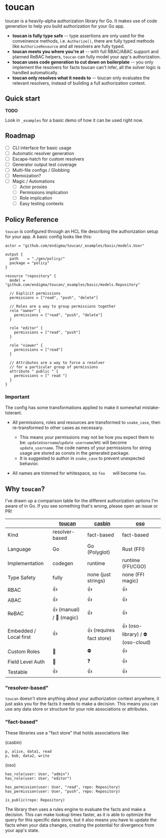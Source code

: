 # toucan

toucan is a heavily-alpha authorization library for Go. It makes use of code generation to help you build authorization for your Go app.

- **toucan is fully type safe** -- type assertions are only used for the conveinence methods, i.e. `Authorize()`, there are fully typed methods like `AuthorizeResource` and all resolvers are fully typed.
- **toucan meets you where you're at** -- with full RBAC/ABAC support and planned ReBAC helpers, `toucan` can fully model your app's authorization.
- **toucan uses code generation to cut down on boilerplate** -- you only implement the resolvers for facts toucan can't infer, all the solver logic is handled automatically.
- **toucan only resolves what it needs to** -- toucan only evaluates the relevant resolvers, instead of building a full authorization context.

## Quick start

**TODO**

Look in `_examples` for a basic demo of how it can be used right now.

## Roadmap

- [ ] CLI interface for basic usage
- [ ] Automatic resolver generation
- [ ] Escape-hatch for custom resolvers
- [ ] Generator output test coverage
- [ ] Multi-file configs / Globbing
- [ ] Memoization?
- [ ] Magic / Automations
  - [ ] Actor proxies
  - [ ] Permissions implication
  - [ ] Role implication
  - [ ] Easy testing contexts

## Policy Reference

`toucan` is configured through an HCL file describing the authorization setup for your app. A basic config looks like this:

```hcl
actor = "github.com/endigma/toucan/_examples/basic/models.User"

output {
  path    = "./gen/policy/"
  package = "policy"
}

resource "repository" {
  model = "github.com/endigma/toucan/_examples/basic/models.Repository"

  // Explicit permissions
  permissions = ["read", "push", "delete"]

  // Roles are a way to group permissions together
  role "owner" {
    permissions = ["read", "push", "delete"]
  }

  role "editor" {
    permissions = ["read", "push"]
  }

  role "viewer" {
    permissions = ["read"]
  }

  // Attributes are a way to force a resolver
  // for a particular group of permissions
  attribute " public " {
    permissions = [" read "]
  }
}
```

### Important

The config has some transformations applied to make it somewhat mistake-tolerant.

- All permissions, roles and resources are transformed to `snake_case`, then re-transformed to other cases as necessary.

  - This means your permissions may not be how you expect them to be: `updateUsername`/`update username`/etc will become `update_username`. The code names of your permissions for string usage are stored as consts in the generated package.
  - It is suggested to author in `snake_case` to prevent unexpected behavior.

- All names are trimmed for whitespace, so `foo   ` will become `foo`.

## Why `toucan`?

I've drawn up a comparison table for the different authorization options I'm aware of in Go. If you see something that's wrong, please open an issue or PR!

|                        | [toucan](https://github.com/endigma/toucan) | [casbin](https://casbin.org/) | [oso](https://www.osohq.com/)      |
| ---------------------- | ------------------------------------------- | ----------------------------- | ---------------------------------- |
| Kind                   | resolver-based                              | fact-based                    | fact-based                         |
| Language               | Go                                          | Go (Polyglot)                 | Rust (FFI)                         |
| Implementation         | codegen                                     | runtime                       | runtime (FFI/CGO)                  |
| Type Safety            | fully                                       | none (just strings)           | none (FFI magic)                   |
| RBAC                   | 👍                                          | 👍                            | 👍                                 |
| ABAC                   | 👍                                          | 👍                            | 👍                                 |
| ReBAC                  | 👍 (manual) / 🚧 (magic)                    | 👍                            | 👍                                 |
| Embedded / Local first | 👍                                          | 👍 (requires fact store)      | 👍 (oso-library) / ⛔️ (oso-cloud) |
| Custom Roles           | 🚧                                          | ⛔️                           | 👍                                 |
| Field Level Auth       | 🚧                                          | ❓                            | 👍                                 |
| Testable               | 👍                                          | 👍                            | 👍                                 |

### "resolver-based"

`toucan` doesn't store anything about your authorization context anywhere, it just asks you for the facts it needs to make a decision. This means you can use any data store or structure for your role associations or attributes.

### "fact-based"

These libraries use a "fact store" that holds associations like:

(casbin)

```
p, alice, data1, read
p, bob, data2, write
```

(oso)

```
has_role(user: User, "admin")
has_role(user: User, "editor")

has_permission(user: User, "read", repo: Repository)
has_permission(user: User, "push", repo: Repository)

is_public(repo: Repository)
```

The library then uses a rules engine to evaluate the facts and make a decision. This can make lookup times faster, as it is able to optimize the query for this specific data store, but it also means you have to update the facts when your data changes, creating the potential for divergence from your app's state.
